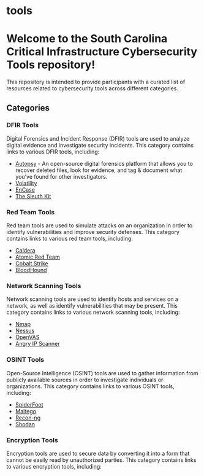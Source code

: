 # tools

<h1>Welcome to the South Carolina Critical Infrastructure Cybersecurity Tools repository!</h1>

<p>This repository is intended to provide participants with a curated list of resources related to cybersecurity tools across different categories.</p>

<h2>Categories</h2>

<h3>DFIR Tools</h3>
<p>Digital Forensics and Incident Response (DFIR) tools are used to analyze digital evidence and investigate security incidents. This category contains links to various DFIR tools, including:</p>

<ul>
  <li><a href="https://www.autopsy.com/download/">Autopsy</a> - An open-source digital forensics platform that allows you to recover deleted files, look for evidence, and tag & document what you’ve found for other investigators.</li>
  <li><a href="https://www.volatilityfoundation.org/">Volatility</a></li>
  <li><a href="https://www.guidancesoftware.com/encase-forensic">EnCase</a></li>
  <li><a href="https://www.sleuthkit.org/">The Sleuth Kit</a></li>
</ul>

<h3>Red Team Tools</h3>
<p>Red team tools are used to simulate attacks on an organization in order to identify vulnerabilities and improve security defenses. This category contains links to various red team tools, including:</p>

<ul>
  <li><a href="https://www.caldera.com/">Caldera</a></li>
  <li><a href="https://atomicredteam.io/">Atomic Red Team</a></li>
  <li><a href="https://www.cobaltstrike.com/">Cobalt Strike</a></li>
  <li><a href="https://www.microsoft.com/en-us/download/details.aspx?id=42419">BloodHound</a></li>
</ul>

<h3>Network Scanning Tools</h3>
<p>Network scanning tools are used to identify hosts and services on a network, as well as identify vulnerabilities that may be present. This category contains links to various network scanning tools, including:</p>

<ul>
  <li><a href="https://nmap.org/">Nmap</a></li>
  <li><a href="https://www.tenable.com/products/nessus/nessus-professional">Nessus</a></li>
  <li><a href="https://www.openvas.org/">OpenVAS</a></li>
  <li><a href="http://angryip.org/">Angry IP Scanner</a></li>
</ul>

<h3>OSINT Tools</h3>
<p>Open-Source Intelligence (OSINT) tools are used to gather information from publicly available sources in order to investigate individuals or organizations. This category contains links to various OSINT tools, including:</p>

<ul>
  <li><a href="https://www.spiderfoot.net/">SpiderFoot</a></li>
  <li><a href="https://www.maltego.com/">Maltego</a></li>
  <li><a href="https://bitbucket.org/LaNMaSteR53/recon-ng/src/master/">Recon-ng</a></li>
  <li><a href="https://www.shodan.io/">Shodan</a></li>
</ul>

<h3>Encryption Tools</h3>
<p>Encryption tools are used to secure data by converting it into a form that cannot be easily read by unauthorized parties. This category contains links to various encryption tools, including:</p
